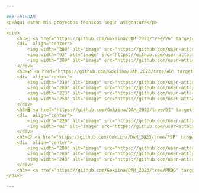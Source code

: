 ```yaml
---

### <h1>DAM 
<p>Aqui están mis proyectos técnicos según asignatura</p>

<div>
	<h3>👾 <a href="https://github.com/Gokiina/DAM_2023/tree/VG" target="_blank">Videojuegos</a></h3>
	<div  align="center">
  		<img width="300" alt="image" src="https://github.com/user-attachments/assets/5d6f4a48-6054-4dba-b851-f1c55212e1a2">
		<img width="93" alt="image" src="https://github.com/user-attachments/assets/c4a316e3-bfcc-48a9-8219-b5c8fb0457f1">
		<img width="300" alt="image" src="https://github.com/user-attachments/assets/08ae8446-057b-4d9b-beba-98841c1e9c88">
	</div>
	<h3>💿 <a href="https://github.com/Gokiina/DAM_2023/tree/AD" target="_blank">Acceso a datos</a></h3>
	<div  align="center">
  		<img width="230" alt="image" src="https://github.com/user-attachments/assets/66c9ed48-cc73-4f44-b948-d6c9e1a09a43">
		<img width="280" alt="image" src="https://github.com/user-attachments/assets/5da6886b-0136-4d2d-aa1d-1dfb836d147b">
		<img width="223" alt="image" src="https://github.com/user-attachments/assets/4c17b6e8-10fd-4662-8815-7ec8dcb6fbee">
 		<img width="258" alt="image" src="https://github.com/user-attachments/assets/17a14457-ff86-4fa1-a939-26e6080f03fb">
	</div> 
	<h3>🖥️ <a href="https://github.com/Gokiina/DAM_2023/tree/DI" target="_blank">Desarollo de interfaces</a></h3>
	<div  align="center">
  		<img width="220" alt="image" src="https://github.com/user-attachments/assets/cbac60e0-2228-4590-abb0-e85876d90397">
		<img width="82" alt="image" src="https://github.com/user-attachments/assets/fe3842f1-aba2-4c22-9e0f-58bad5ccc495">
	</div>
	<h3>📋 <a href="https://github.com/Gokiina/DAM_2023/tree/PSP" target="_blank">Programación de servicios y procesos</a></h3>
	<div  align="center">
  		<img width="200" alt="image" src="https://github.com/user-attachments/assets/be944aa8-e790-47b2-8022-d33090b7af67">
		<img width="280" alt="image" src="https://github.com/user-attachments/assets/de509a1a-7208-404d-a362-661e7bd888cf">
		<img width="248" alt="image" src="https://github.com/user-attachments/assets/0e6dc5c8-55ff-43ae-95bf-ff7bbb08d98c">
	</div>
	<h3>⌨️ <a href="https://github.com/Gokiina/DAM_2023/tree/PROG" target="_blank">Programación</a></h3>
</div>

---
```


<!--
**Gokiina/Gokiina** is a ✨ _special_ ✨ repository because its `README.md` (this file) appears on your GitHub profile.

Here are some ideas to get you started:

- 🔭 I’m currently working on ...
- 🌱 I’m currently learning ...
- 👯 I’m looking to collaborate on ...
- 🤔 I’m looking for help with ...
- 💬 Ask me about ...
- 📫 How to reach me: ...
- 😄 Pronouns: ...
- ⚡ Fun fact: ...
-->
